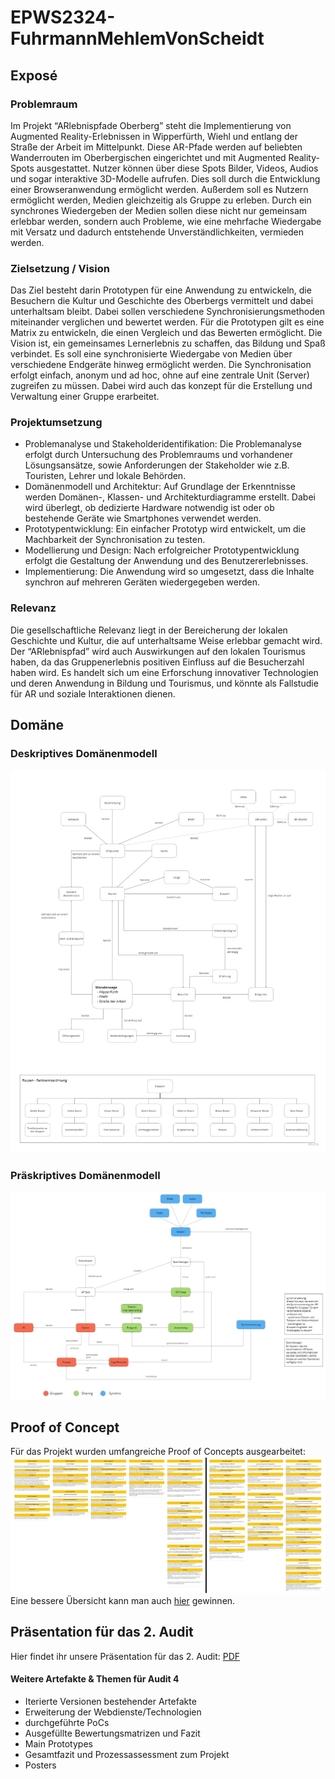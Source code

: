 # EPWS2324-FuhrmannMehlemVonScheidt

## Exposé

### Problemraum

Im Projekt “ARlebnispfade Oberberg” steht die Implementierung von Augmented Reality-Erlebnissen in Wipperfürth, Wiehl und entlang der Straße der Arbeit im Mittelpunkt. Diese AR-Pfade werden auf beliebten Wanderrouten im Oberbergischen eingerichtet und mit Augmented Reality-Spots ausgestattet. Nutzer können über diese Spots Bilder, Videos, Audios und sogar interaktive 3D-Modelle aufrufen. Dies soll durch die Entwicklung einer Browseranwendung ermöglicht werden.
Außerdem soll es Nutzern ermöglicht werden, Medien gleichzeitig als Gruppe zu erleben. Durch ein synchrones Wiedergeben der Medien sollen diese nicht nur gemeinsam erlebbar werden, sondern auch Probleme, wie eine mehrfache Wiedergabe mit Versatz und dadurch entstehende Unverständlichkeiten, vermieden werden.

### Zielsetzung / Vision

Das Ziel besteht darin Prototypen für eine Anwendung zu entwickeln, die Besuchern die Kultur und Geschichte des Oberbergs vermittelt und dabei unterhaltsam bleibt. Dabei sollen verschiedene Synchronisierungsmethoden miteinander verglichen und bewertet werden. Für die Prototypen gilt es eine Matrix zu entwickeln, die einen Vergleich und das Bewerten ermöglicht.
Die Vision ist, ein gemeinsames Lernerlebnis zu schaffen, das Bildung und Spaß verbindet. Es soll eine synchronisierte Wiedergabe von Medien über verschiedene Endgeräte hinweg ermöglicht werden. Die Synchronisation erfolgt einfach, anonym und ad hoc, ohne auf eine zentrale Unit (Server) zugreifen zu müssen. Dabei wird auch das konzept für die Erstellung und Verwaltung einer Gruppe erarbeitet.

### Projektumsetzung

- Problemanalyse und Stakeholderidentifikation: Die Problemanalyse erfolgt durch Untersuchung des Problemraums und vorhandener Lösungsansätze, sowie Anforderungen der Stakeholder wie z.B. Touristen, Lehrer und lokale Behörden.
- Domänenmodell und Architektur: Auf Grundlage der Erkenntnisse werden Domänen-, Klassen- und Architekturdiagramme erstellt. Dabei wird überlegt, ob dedizierte Hardware notwendig ist oder ob bestehende Geräte wie Smartphones verwendet werden.
- Prototypentwicklung: Ein einfacher Prototyp wird entwickelt, um die Machbarkeit der Synchronisation zu testen.
- Modellierung und Design: Nach erfolgreicher Prototypentwicklung erfolgt die Gestaltung der Anwendung und des Benutzererlebnisses.
- Implementierung: Die Anwendung wird so umgesetzt, dass die Inhalte synchron auf mehreren Geräten wiedergegeben werden.

### Relevanz

Die gesellschaftliche Relevanz liegt in der Bereicherung der lokalen Geschichte und Kultur, die auf unterhaltsame Weise erlebbar gemacht wird. Der “ARlebnispfad” wird auch Auswirkungen auf den lokalen Tourismus haben, da das Gruppenerlebnis positiven Einfluss auf die Besucherzahl haben wird. Es handelt sich um eine Erforschung innovativer Technologien und deren Anwendung in Bildung und Tourismus, und könnte als Fallstudie für AR und soziale Interaktionen dienen.

## Domäne

### Deskriptives Domänenmodell

![Deskriptives Domänenmodell](/Artefakte/Domaenenmodell_deskriptiv_v2.0.jpg)

### Präskriptives Domänenmodell

![Domänenmodell](/Artefakte/Domaenenemodell_praeskriptiv_v2.0.jpg)

## Proof of Concept

Für das Projekt wurden umfangreiche Proof of Concepts ausgearbeitet:
![Proof of Concepts](/Artefakte/PoCs_v2.0.jpg)
Eine bessere Übersicht kann man auch [hier](https://miro.com/app/board/uXjVNaGBWvU=/?moveToWidget=3458764573606242183&cot=14) gewinnen.

## Präsentation für das 2. Audit

Hier findet ihr unsere Präsentation für das 2. Audit: [PDF](/Audits/Audit3.pdf)

#### Weitere Artefakte & Themen für Audit 4

- Iterierte Versionen bestehender Artefakte​
- Erweiterung der Webdienste/Technologien
- durchgeführte PoCs​
- Ausgefüllte Bewertungsmatrizen und Fazit
- Main Prototypes
- Gesamtfazit und Prozessassessment zum Projekt
- Posters
